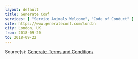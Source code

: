 ```yaml
---
layout: default
title: Generate Conf
services: [ "Service Animals Welcome", "Code of Conduct" ]
site: https://www.generateconf.com/london
city: London, UK
from: 2018-09-20
to: 2018-09-22
---
```


Source(s): [Generate: Terms and Conditions](https://www.generateconf.com/terms-and-conditions)
